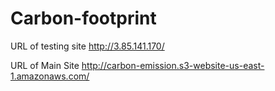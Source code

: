 # Carbon-footprint 

URL of testing site    http://3.85.141.170/

URL of Main Site   http://carbon-emission.s3-website-us-east-1.amazonaws.com/
